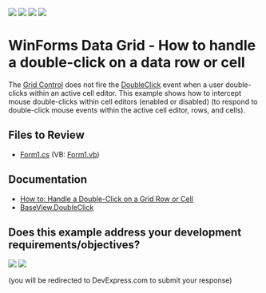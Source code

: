 <!-- default badges list -->
![](https://img.shields.io/endpoint?url=https://codecentral.devexpress.com/api/v1/VersionRange/128629003/24.2.1%2B)
[![](https://img.shields.io/badge/Open_in_DevExpress_Support_Center-FF7200?style=flat-square&logo=DevExpress&logoColor=white)](https://supportcenter.devexpress.com/ticket/details/E595)
[![](https://img.shields.io/badge/📖_How_to_use_DevExpress_Examples-e9f6fc?style=flat-square)](https://docs.devexpress.com/GeneralInformation/403183)
[![](https://img.shields.io/badge/💬_Leave_Feedback-feecdd?style=flat-square)](#does-this-example-address-your-development-requirementsobjectives)
<!-- default badges end -->

# WinForms Data Grid - How to handle a double-click on a data row or cell

The [Grid Control](https://docs.devexpress.com/WindowsForms/3455/controls-and-libraries/data-grid) does not fire the [DoubleClick](https://docs.devexpress.com/WindowsForms/DevExpress.XtraGrid.Views.Base.BaseView.DoubleClick) event when a user double-clicks within an active cell editor. This example shows how to intercept mouse double-clicks within cell editors (enabled or disabled) (to respond to double-click mouse events within the active cell editor, rows, and cells).

<!-- default file list -->
## Files to Review
* [Form1.cs](./CS/DoubleClickCell/Form1.cs) (VB: [Form1.vb](./VB/DoubleClickCell/Form1.vb))
<!-- default file list end -->

## Documentation
- [How to: Handle a Double-Click on a Grid Row or Cell](https://docs.devexpress.com/WindowsForms/403568/controls-and-libraries/data-grid/examples/navigation-and-selection/how-to-handle-a-double-click-on-a-grid-row-or-cell)
- [BaseView.DoubleClick](https://docs.devexpress.com/WindowsForms/DevExpress.XtraGrid.Views.Base.BaseView.DoubleClick)
<!-- feedback -->
## Does this example address your development requirements/objectives?

[<img src="https://www.devexpress.com/support/examples/i/yes-button.svg"/>](https://www.devexpress.com/support/examples/survey.xml?utm_source=github&utm_campaign=winforms-grid-double-click-row-cell&~~~was_helpful=yes) [<img src="https://www.devexpress.com/support/examples/i/no-button.svg"/>](https://www.devexpress.com/support/examples/survey.xml?utm_source=github&utm_campaign=winforms-grid-double-click-row-cell&~~~was_helpful=no)

(you will be redirected to DevExpress.com to submit your response)
<!-- feedback end -->
